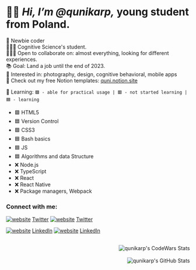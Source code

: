# 🦑🌊 *Hi, I’m @qunikarp,* young student from Poland.

🔭 Newbie coder<br>
👨🏼‍🎓 Cognitive Science's student.<br>
🕵🏼‍♀️ Open to collaborate on: almost everything, looking for different experiences.<br>
📚 Goal: Land a job until the end of 2023.<br>
👀 Interested in: photography, design, cognitive behavioral, mobile apps<br>
🎫 Check out my free Notion templates: [quni.notion.site](https://quni.notion.site/Quni-TEMPLATES-403140c1be0c45569cba78744eb8fc49)


🌱 Learning:
````🟩 - able for practical usage | 🟥 - not started learning | 🟦 - learning````
<ul>
      <li>🟩 HTML5
      <li>🟦 Version Control
      <li>🟩 CSS3
      <li>🟦 Bash basics
      <li>🟦 JS
      <li>🟦 Algorithms and data Structure
      <li>❌ Node.js
      <li>❌ TypeScript
      <li>❌ React
      <li>❌ React Native
      <li>❌ Package managers, Webpack
</ul>


### Connect with me:
[![website](./img/twitter-light.svg)](https://twitter.com/qunikarp#gh-light-mode-only)   [Twitter](https://twitter.com/qunikarp#gh-light-mode-only)
[![website](./img/twitter-dark.svg)](https://twitter.com/qunikarp#gh-dark-mode-only)   [Twitter](https://twitter.com/qunikarp#gh-dark-mode-only)

[![website](./img/linkedin-light.svg)](https://www.linkedin.com/in/jakub-karp/#gh-light-mode-only)   [LinkedIn](https://www.linkedin.com/in/jakub-karp/#gh-light-mode-only)
[![website](./img/linkedin-dark.svg)](https://www.linkedin.com/in/jakub-karp/#gh-dark-mode-only)   [LinkedIn](https://www.linkedin.com/in/jakub-karp/#gh-dark-mode-only)
&nbsp;&nbsp;

</br>
<img align="right" alt="qunikarp's CodeWars Stats" src="https://www.codewars.com/users/qunikarp/badges/large" />
</br>
</br>
<img align="right" alt="qunikarp's GitHub Stats" src="https://github-readme-stats.vercel.app/api?username=qunikarp&show_icons=true&hide_border=false&title_color=ff652f&icon_color=FFE400&bg_color=09131B&text_color=ffffff&border_color=0c1a25" />
<!---
qunikarp/qunikarp is a ✨ special ✨ repository because its `README.md` (this file) appears on your GitHub profile.
You can click the Preview link to take a look at your changes.
--->
